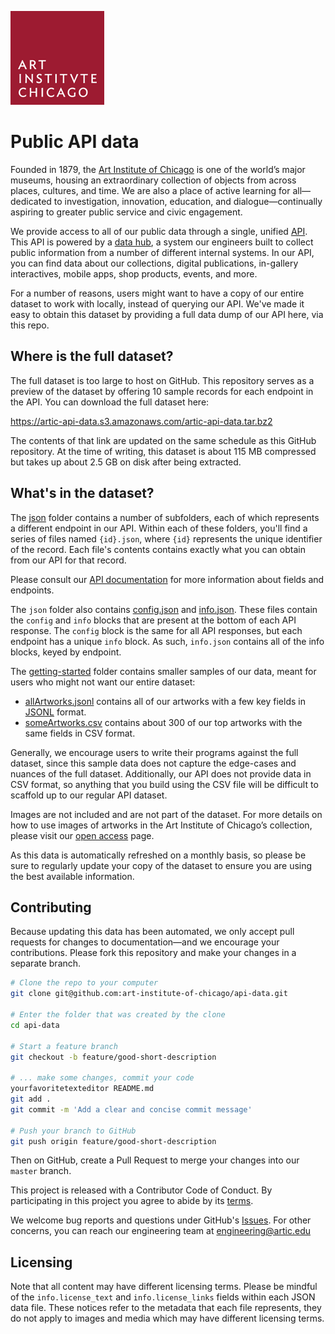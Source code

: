 ![Art Institute of Chicago](https://raw.githubusercontent.com/Art-Institute-of-Chicago/template/master/aic-logo.gif)

# Public API data

Founded in 1879, the [Art Institute of Chicago](https://www.artic.edu) is one of the world’s major museums, housing an extraordinary collection of objects from across places, cultures, and time. We are also a place of active learning for all—dedicated to investigation, innovation, education, and dialogue—continually aspiring to greater public service and civic engagement.

We provide access to all of our public data through a single, unified [API](https://api.artic.edu/docs). This API is powered by a [data hub](https://github.com/art-institute-of-chicago/data-aggregator), a system our engineers built to collect public information from a number of different internal systems. In our API, you can find data about our collections, digital publications, in-gallery interactives, mobile apps, shop products, events, and more.

For a number of reasons, users might want to have a copy of our entire dataset to work with locally, instead of querying our API. We've made it easy to obtain this dataset by providing a full data dump of our API here, via this repo.


## Where is the full dataset?

The full dataset is too large to host on GitHub. This repository serves as a preview of the dataset by offering 10 sample records for each endpoint in the API. You can download the full dataset here:

https://artic-api-data.s3.amazonaws.com/artic-api-data.tar.bz2

The contents of that link are updated on the same schedule as this GitHub repository. At the time of writing, this dataset is about 115 MB compressed but takes up about 2.5 GB on disk after being extracted.


## What's in the dataset?

The [json](json) folder contains a number of subfolders, each of which represents a different endpoint in our API. Within each of these folders, you'll find a series of files named `{id}.json`, where `{id}` represents the unique identifier of the record. Each file's contents contains exactly what you can obtain from our API for that record.

Please consult our [API documentation](https://api.artic.edu/docs) for more information about fields and endpoints.

The `json` folder also contains [config.json](json/config.json) and [info.json](json/info.json). These files contain the `config` and `info` blocks that are present at the bottom of each API response. The `config` block is the same for all API responses, but each endpoint has a unique `info` block. As such, `info.json` contains all of the info blocks, keyed by endpoint.

The [getting-started](getting-started) folder contains smaller samples of our data, meant for users who might not want our entire dataset:

 * [allArtworks.jsonl](getting-started/allArtworks.jsonl) contains all of our artworks with a few key fields in [JSONL](http://jsonlines.org/) format.
 * [someArtworks.csv](getting-started/someArtworks.csv) contains about 300 of our top artworks with the same fields in CSV format.

Generally, we encourage users to write their programs against the full dataset, since this sample data does not capture the edge-cases and nuances of the full dataset. Additionally, our API does not provide data in CSV format, so anything that you build using the CSV file will be difficult to scaffold up to our regular API dataset.

Images are not included and are not part of the dataset. For more details on how to use images of artworks in the Art Institute of Chicago’s collection, please visit our [open access](https://www.artic.edu/open-access) page.

As this data is automatically refreshed on a monthly basis, so please be sure to regularly update your copy of the dataset to ensure you are using the best available information.


## Contributing

Because updating this data has been automated, we only accept pull requests for changes to documentation—and we encourage your contributions. Please fork this repository and make your changes in a separate branch.

```bash
# Clone the repo to your computer
git clone git@github.com:art-institute-of-chicago/api-data.git

# Enter the folder that was created by the clone
cd api-data

# Start a feature branch
git checkout -b feature/good-short-description

# ... make some changes, commit your code
yourfavoritetexteditor README.md
git add .
git commit -m 'Add a clear and concise commit message'

# Push your branch to GitHub
git push origin feature/good-short-description
```

Then on GitHub, create a Pull Request to merge your changes into our `master` branch.

This project is released with a Contributor Code of Conduct. By participating in this project you agree to abide by its [terms](CODE_OF_CONDUCT.md).

We welcome bug reports and questions under GitHub's [Issues](issues). For other concerns, you can reach our engineering team at [engineering@artic.edu](mailto:engineering@artic.edu)


## Licensing

Note that all content may have different licensing terms. Please be mindful of the `info.license_text` and `info.license_links` fields within each JSON data file. These notices refer to the metadata that each file represents, they do not apply to images and media which may have different licensing terms.
